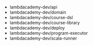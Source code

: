 - lambdacademy-dev/api
- lambdacademy-dev/domain
- lambdacademy-dev/course-dsl
- lambdacademy-dev/course-library
- lambdacademy-dev/deploy
- lambdacademy-dev/program-executor
- lambdacademy-dev/scala-runner
